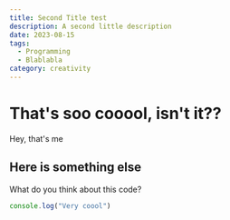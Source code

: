 ```yaml
---
title: Second Title test
description: A second little description
date: 2023-08-15
tags: 
  - Programming
  - Blablabla
category: creativity
---
```


# That's soo cooool, isn't it??
Hey, that's me

## Here is something else
What do you think about this code?
```js
console.log("Very coool")
```